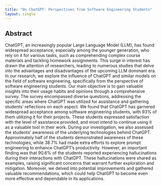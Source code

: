 ```yaml
---
title: "On ChatGPT: Perspectives from Software Engineering Students"
layout: single
---
```


## Abstract
ChatGPT, an increasingly popular Large Language Model (LLM), has found widespread acceptance, especially among the younger generation, who rely on it for various tasks, such as comprehending complex course materials and tackling homework assignments. This surge in interest has drawn the attention of researchers, leading to numerous studies that delve into the advantages and disadvantages of the upcoming LLM dominant era. In our research, we explore the influence of ChatGPT and similar models on the field of software engineering, specifically from the perspective of software engineering students. Our main objective is to gain valuable insights into their usage habits and opinions through a comprehensive survey. The survey encompassed diverse questions, addressing the specific areas where ChatGPT was utilized for assistance and gathering students’ reflections on each aspect. We found that ChatGPT has garnered widespread acceptance among software engineering students, with 93% of them utilizing it for their projects. These students expressed satisfaction with the level of assistance provided, and most intend to continue using it as a valuable tool in their work. During our investigation, we also assessed the students’ awareness of the underlying technologies behind ChatGPT. Approximately half of the students demonstrated awareness of these technologies, while 38.7% had made extra efforts to explore prompt engineering to enhance ChatGPT’s productivity. However, an important finding was that 90.6% of the students reported experiencing hallucinations during their interactions with ChatGPT. These hallucinations were shared as examples, raising significant concerns that warrant further exploration and mitigation. Moreover, we delved into potential improvements and gathered valuable recommendations, which could help ChatGPT to become even more effective and dependable in its applications.
